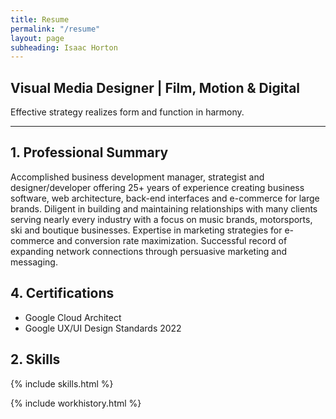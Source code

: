 ```yaml
---
title: Resume
permalink: "/resume"
layout: page
subheading: Isaac Horton
---
```


## Visual Media Designer | Film, Motion & Digital

Effective strategy realizes form and function in harmony.
<hr>

## 1. Professional Summary

<div uk-grid><div class="uk-width-1-2@m">

Accomplished business development manager, strategist and designer/developer offering 25+ years of experience creating business software, web architecture, back-end interfaces and e-commerce for large brands. Diligent in building and maintaining relationships with many clients serving nearly every industry with a focus on music brands, motorsports, ski and boutique businesses. Expertise in marketing strategies for e-commerce and conversion rate maximization. Successful record of expanding network connections through persuasive marketing and messaging.
</div>
<div class="uk-width-1-2@m">

## 4. Certifications

  - Google Cloud Architect
  - Google UX/UI Design Standards 2022

</div></div>

## 2. Skills
{% include skills.html %}


{% include workhistory.html %}
